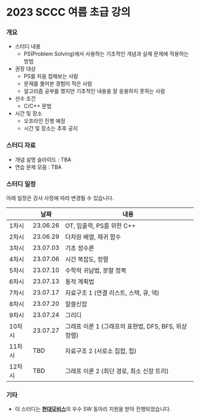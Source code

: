 # 2023 SCCC 여름 초급 강의

### 개요

* 스터디 내용
  * PS(Problem Solving)에서 사용하는 기초적인 개념과 실제 문제에 적용하는 방법
* 권장 대상
  * PS를 처음 접해보는 사람
  * 문제를 풀어본 경험이 적은 사람
  * 알고리즘 공부를 했지만 기초적인 내용을 잘 응용하지 못하는 사람
* 선수 조건
  * C/C++ 문법
* 시간 및 장소
  * 오프라인 진행 예정
  * 시간 및 장소는 추후 공지

### 스터디 자료

* 개념 설명 슬라이드 : TBA
* 연습 문제 모음 : TBA

### 스터디 일정

아래 일정은 강사 사정에 따라 변경될 수 있습니다.

|        | 날짜     | 내용                                                 |
| ------ | -------- | ---------------------------------------------------- |
| 1차시  | 23.06.26 | OT, 입출력, PS를 위한 C++                            |
| 2차시  | 23.06.29 | 다차원 배열, 재귀 함수                               |
| 3차시  | 23.07.03 | 기초 정수론                                          |
| 4차시  | 23.07.06 | 시간 복잡도, 정렬                                    |
| 5차시  | 23.07.10 | 수학적 귀납법, 분할 정복                             |
| 6차시  | 23.07.13 | 동적 계획법                                          |
| 7차시  | 23.07.17 | 자료구조 1 (연결 리스트, 스택, 큐, 덱)               |
| 8차시  | 23.07.20 | 알쓸신잡                                             |
| 9차시  | 23.07.24 | 그리디                                               |
| 10차시 | 23.07.27 | 그래프 이론 1 (그래프의 표현법, DFS, BFS, 위상 정렬) |
| 11차시 | TBD      | 자료구조 2 (서로소 집합, 힙)                         |
| 12차시 | TBD      | 그래프 이론 2 (최단 경로, 최소 신장 트리)            |

### 기타

* 이 스터디는 [**현대모비스**](https://www.mobis.co.kr/kr/index.do)의 우수 SW 동아리 지원을 받아 진행되었습니다.
